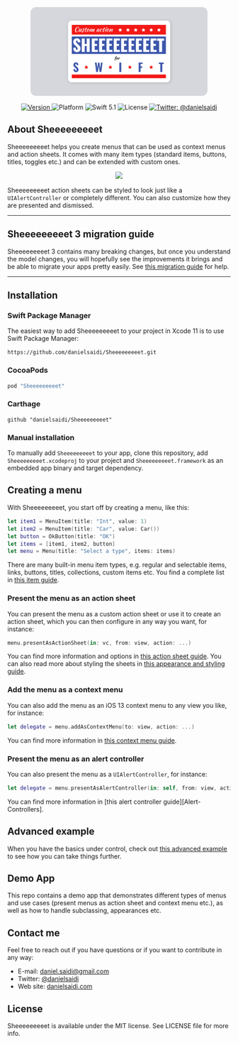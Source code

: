 <p align="center">
    <img src ="Resources/Logo.png" width=400 />
</p>

<p align="center">
    <a href="https://github.com/danielsaidi/Sheeeeeeeeet">
        <img src="https://badge.fury.io/gh/danielsaidi%2FSheeeeeeeeet.svg?style=flat" alt="Version" />
    </a>
    <img src="https://img.shields.io/cocoapods/p/Vandelay.svg?style=flat" alt="Platform" />
    <img src="https://img.shields.io/badge/Swift-5.1-orange.svg" alt="Swift 5.1" />
    <img src="https://badges.frapsoft.com/os/mit/mit.svg?style=flat&v=102" alt="License" />
    <a href="https://twitter.com/danielsaidi">
        <img src="https://img.shields.io/badge/contact-@danielsaidi-blue.svg?style=flat" alt="Twitter: @danielsaidi" />
    </a>
</p>


## <a name="about"></a>About Sheeeeeeeeet

Sheeeeeeeeet helps you create menus that can be used as context menus and action sheets. It comes with many item types (standard items, buttons, titles, toggles etc.) and can be extended with custom ones.

<p align="center">
    <img src ="Resources/Demo.gif" />
</p>

Sheeeeeeeeet action sheets can be styled to look just like a `UIAlertController` or completely different. You can also customize how they are presented and dismissed.



--- 

## <a name="migration-guide"></a>**Sheeeeeeeeet 3 migration guide**

Sheeeeeeeeet 3 contains many breaking changes, but once you understand the model changes, you will hopefully see the improvements it brings and be able to migrate your apps pretty easily. See [this migration guide][Migration-Guide] for help.

---


## Installation

### <a name="spm"></a>Swift Package Manager

The easiest way to add Sheeeeeeeeet to your project in Xcode 11 is to use Swift Package Manager:
```
https://github.com/danielsaidi/Sheeeeeeeeet.git
```

### <a name="cocoapods"></a>CocoaPods

```ruby
pod "Sheeeeeeeeet"
```

### <a name="carthage"></a>Carthage

```
github "danielsaidi/Sheeeeeeeeet"
```

### <a name="manual-installation"></a>Manual installation

To manually add `Sheeeeeeeeet` to your app, clone this repository, add `Sheeeeeeeeet.xcodeproj` to your project and `Sheeeeeeeeet.framework` as an embedded app binary and target dependency.


## <a name="basic-example"></a>Creating a menu

With Sheeeeeeeeet, you start off by creating a menu, like this:

```swift
let item1 = MenuItem(title: "Int", value: 1)
let item2 = MenuItem(title: "Car", value: Car())
let button = OkButton(title: "OK")
let items = [item1, item2, button]
let menu = Menu(title: "Select a type", items: items)
```

There are many built-in menu item types, e.g. regular and selectable items, links, buttons, titles, collections, custom items etc. You find a complete list in [this item guide][Item-Types].

### Present the menu as an action sheet

You can present the menu as a custom action sheet or use it to create an action sheet, which you can then configure in any way you want, for instance:

```swift
menu.presentAsActionSheet(in: vc, from: view, action: ...)
```

You can find more information and options in [this action sheet guide][Action-Sheets]. You can also read more about styling the sheets in [this appearance and styling guide][Appearance].


### Add the menu as a context menu

You can also add the menu as an iOS 13 context menu to any view you like, for instance:

```swift
let delegate = menu.addAsContextMenu(to: view, action: ...)
```

You can find more information in [this context menu guide][Context-Menus].


### Present the menu as an alert controller

You can also present the menu as a `UIAlertController`, for instance:

```swift
let delegate = menu.presentAsAlertController(in: self, from: view, action: ...)
```

You can find more information in [this alert controller guide][Alert-Controllers].


## <a name="advanced-example"></a>Advanced example

When you have the basics under control, check out [this advanced example][Advanced-Example] to see how you can take things further.


## Demo App

This repo contains a demo app that demonstrates different types of menus and use cases (present menus as action sheet and context menu etc.), as well as how to handle subclassing, appearances etc.


## Contact me

Feel free to reach out if you have questions or if you want to contribute in any way:

* E-mail: [daniel.saidi@gmail.com][Email]
* Twitter: [@danielsaidi][Twitter]
* Web site: [danielsaidi.com][Website]


## License

Sheeeeeeeeet is available under the MIT license. See LICENSE file for more info.


[Email]: mailto:daniel.saidi@gmail.com
[Twitter]: http://www.twitter.com/danielsaidi
[Website]: http://www.danielsaidi.com

[Carthage]: https://github.com/Carthage
[CocoaPods]: http://cocoapods.org
[GitHub]: https://github.com/danielsaidi/Sheeeeeeeeet
[License]: https://github.com/danielsaidi/Sheeeeeeeeet/blob/master/LICENSE
[Pod]: http://cocoapods.org/pods/Sheeeeeeeeet
[SheeeeeeeeetRef]: https://www.youtube.com/watch?v=l1dnqKGuezo

[Action-Sheets]: https://github.com/danielsaidi/Sheeeeeeeeet/blob/master/Readmes/Action-Sheets.md
[Advanced-Example]: https://github.com/danielsaidi/Sheeeeeeeeet/blob/master/Readmes/Advanced-Example.md
[Appearance]: https://github.com/danielsaidi/Sheeeeeeeeet/blob/master/Readmes/Appearance.md
[Context-Menus]: https://github.com/danielsaidi/Sheeeeeeeeet/blob/master/Readmes/Context-Menus.md
[Item-Types]: https://github.com/danielsaidi/Sheeeeeeeeet/blob/master/Readmes/Item-Types.md
[Migration-Guide]: https://github.com/danielsaidi/Sheeeeeeeeet/blob/master/Readmes/Migration-Guide.md